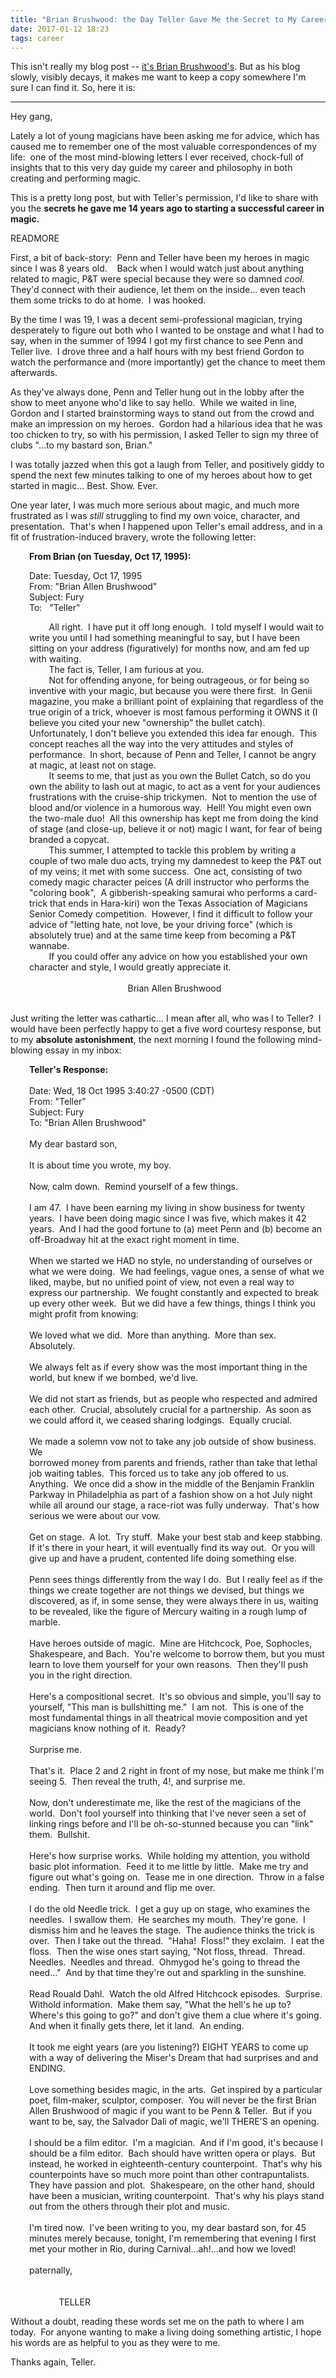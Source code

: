 ```yaml
---
title: "Brian Brushwood: the Day Teller Gave Me the Secret to My Career in Magic"
date: 2017-01-12 18:23
tags: career
---
```


This isn't really my blog post -- <a href="http://shwood.squarespace.com/news/2009/9/21/14-years-ago-the-day-teller-gave-me-the-secret-to-my-career.html">it's Brian Brushwood's</a>. But as his blog slowly, visibly decays, it makes me want to keep a copy somewhere I'm sure I can find it. So, here it is:

<hr/>

<p>Hey gang,</p>
<p>Lately a lot of young magicians have been asking me for advice, which has caused me to remember one of the most valuable correspondences of my life:&nbsp; one of the most mind-blowing letters I ever received, chock-full of insights that to this very day guide my career and philosophy in both creating and performing magic.</p>
<p>This is a pretty long post, but with Teller's permission, I'd like to share with you the <strong>secrets he gave me 14 years ago to starting a successful career in magic.</strong></p>

READMORE

<p>First, a bit of back-story:&nbsp; Penn and Teller have been my heroes in magic since I was 8 years old.&nbsp;&nbsp;&nbsp; Back when I would watch just about anything related to magic, P&amp;T were special because they were so damned <em>cool.</em>&nbsp; They'd connect with their audience, let them on the inside... even teach them some tricks to do at home.&nbsp; I was hooked.</p>
<p>By the time I was 19, I was a decent semi-professional magician, trying desperately to figure out both who I wanted to be onstage and what I had to say, when in the summer of 1994 I got my first chance to see Penn and Teller live.&nbsp; I drove three and a half hours with my best friend Gordon to watch the performance and (more importantly) get the chance to meet them afterwards.</p>
<p>As they've always done, Penn and Teller hung out in the lobby after the show to meet anyone who'd like to say hello.&nbsp; While we waited in line, Gordon and I started brainstorming ways to stand out from the crowd and make an impression on my heroes.&nbsp; Gordon had a hilarious idea that he was too chicken to try, so with his permission, I asked Teller to sign my three of clubs "...to my bastard son, Brian."</p>
<p>I was totally jazzed when this got a laugh from Teller, and positively giddy to spend the next few minutes talking to one of my heroes about how to get started in magic... Best. Show. Ever.</p>
<p>One year later, I was much more serious about magic, and much more frustrated as I was <em>still </em>struggling to find my own voice, character, and presentation.&nbsp; That's when I happened upon Teller's email address, and in a fit of frustration-induced bravery, wrote the following letter:</p>
<p style="padding-left: 30px;"><strong>From Brian (on Tuesday, Oct 17, 1995):</strong></p>
<p style="padding-left: 30px;">Date: <strong></strong>Tuesday, Oct 17, 1995<br />From: "Brian Allen Brushwood"<br />Subject: Fury<br />To:&nbsp;&nbsp; "Teller"</p>
<p style="padding-left: 30px;">&nbsp;&nbsp;&nbsp;&nbsp;&nbsp;&nbsp;&nbsp; All right.&nbsp; I have put it off long enough.&nbsp; I told myself I would wait to write you until I had something meaningful to say, but I have been sitting on your address (figuratively) for months now, and am fed up with waiting.<br />&nbsp;&nbsp;&nbsp;&nbsp;&nbsp;&nbsp;&nbsp; The fact is, Teller, I am furious at you. <br />&nbsp;&nbsp;&nbsp;&nbsp;&nbsp;&nbsp;&nbsp; Not for offending anyone, for being outrageous, or for being so inventive with your magic, but because you were there first.&nbsp; In Genii magazine, you make a brilliant point of explaining that regardless of the true origin of a trick, whoever is most famous performing it OWNS it (I believe you cited your new "ownership" the bullet catch).&nbsp; Unfortunately, I don't believe you extended this idea far enough.&nbsp; This concept reaches all the way into the very attitudes and styles of performance.&nbsp; In short, because of Penn and Teller, I cannot be angry at magic, at least not on stage.<br />&nbsp;&nbsp;&nbsp;&nbsp;&nbsp;&nbsp;&nbsp; It seems to me, that just as you own the Bullet Catch, so do you own the ability to lash out at magic, to act as a vent for your audiences frustrations with the cruise-ship trickymen.&nbsp; Not to mention the use of blood and/or violence in a humorous way.&nbsp; Hell! You might even own the two-male duo!&nbsp; All this ownership has kept me from doing the kind of stage (and close-up, believe it or not) magic I want, for fear of being branded a copycat.<br />&nbsp;&nbsp;&nbsp;&nbsp;&nbsp;&nbsp;&nbsp; This summer, I attempted to tackle this problem by writing a couple of two male duo acts, trying my damnedest to keep the P&amp;T out of my veins; it met with some success.&nbsp; One act, consisting of two comedy magic character peices (A drill instructor who performs the "coloring book",&nbsp; A gibberish-speaking samurai who performs a card-trick that ends in Hara-kiri) won the Texas Association of Magicians Senior Comedy competition.&nbsp; However, I find it difficult to follow your advice of "letting hate, not love, be your driving force" (which is absolutely true) and at the same time keep from becoming a P&amp;T wannabe.<br />&nbsp;&nbsp;&nbsp;&nbsp;&nbsp;&nbsp;&nbsp; If you could offer any advice on how you established your own character and style, I would greatly appreciate it.<br /><br />&nbsp;&nbsp;&nbsp;&nbsp;&nbsp;&nbsp;&nbsp;&nbsp;&nbsp;&nbsp;&nbsp;&nbsp;&nbsp;&nbsp;&nbsp;&nbsp;&nbsp;&nbsp;&nbsp;&nbsp;&nbsp;&nbsp;&nbsp;&nbsp;&nbsp;&nbsp;&nbsp;&nbsp;&nbsp;&nbsp;&nbsp;&nbsp;&nbsp;&nbsp;&nbsp;&nbsp;&nbsp;&nbsp;&nbsp; Brian Allen Brushwood<br /><br /></p>
<p>Just writing the letter was cathartic... I mean after all, who was I to Teller?&nbsp; I would have been perfectly happy to get a five word courtesy response, but to my <strong>absolute astonishment</strong>, the next morning I found the following mind-blowing essay in my inbox:</p>
<p style="padding-left: 30px;"><strong>Teller's Response:</strong><br /><br />Date: Wed, 18 Oct 1995 3:40:27 -0500 (CDT)<br />From: "Teller" <br />Subject: Fury<br />To: "Brian Allen Brushwood"&nbsp; <br /><br />My dear bastard son,<br /><br />It is about time you wrote, my boy.<br /><br />Now, calm down.&nbsp; Remind yourself of a few things.<br /><br />I am 47.&nbsp; I have been earning my living in show business for twenty years.&nbsp; I have been doing magic since I was five, which makes it 42 years.&nbsp; And I had the good fortune to (a) meet Penn and (b) become an off-Broadway hit at the exact right moment in time.<br /><br />When we started we HAD no style, no understanding of ourselves or what we were doing.&nbsp; We had feelings, vague ones, a sense of what we liked, maybe, but no unified point of view, not even a real way to express our partnership.&nbsp; We fought constantly and expected to break up every other week.&nbsp; But we did have a few things, things I think you might profit from knowing:<br /><br />We loved what we did.&nbsp; More than anything.&nbsp; More than sex.&nbsp; Absolutely.<br /><br />We always felt as if every show was the most important thing in the world, but knew if we bombed, we'd live.<br /><br />We did not start as friends, but as people who respected and admired each other.&nbsp; Crucial, absolutely crucial for a partnership.&nbsp; As soon as we could afford it, we ceased sharing lodgings.&nbsp; Equally crucial.<br /><br />We made a solemn vow not to take any job outside of show business.&nbsp; We<br />borrowed money from parents and friends, rather than take that lethal job waiting tables.&nbsp; This forced us to take any job offered to us.&nbsp; Anything.&nbsp; We once did a show in the middle of the Benjamin Franklin Parkway in Philadelphia as part of a fashion show on a hot July night while all around our stage, a race-riot was fully underway.&nbsp; That's how serious we were about our vow.<br /><br />Get on stage.&nbsp; A lot.&nbsp; Try stuff.&nbsp; Make your best stab and keep stabbing.&nbsp; If it's there in your heart, it will eventually find its way out.&nbsp; Or you will give up and have a prudent, contented life doing something else.<br /><br />Penn sees things differently from the way I do.&nbsp; But I really feel as if the things we create together are not things we devised, but things we discovered, as if, in some sense, they were always there in us, waiting to be revealed, like the figure of Mercury waiting in a rough lump of marble.<br /><br />Have heroes outside of magic.&nbsp; Mine are Hitchcock, Poe, Sophocles, Shakespeare, and Bach.&nbsp; You're welcome to borrow them, but you must learn to love them yourself for your own reasons.&nbsp; Then they'll push you in the right direction.<br /><br />Here's a compositional secret.&nbsp; It's so obvious and simple, you'll say to yourself, "This man is bullshitting me."&nbsp; I am not.&nbsp; This is one of the most fundamental things in all theatrical movie composition and yet magicians know nothing of it.&nbsp; Ready?<br /><br />Surprise me.<br /><br />That's it.&nbsp; Place 2 and 2 right in front of my nose, but make me think I'm seeing 5.&nbsp; Then reveal the truth, 4!, and surprise me. <br /><br />Now, don't underestimate me, like the rest of the magicians of the world.&nbsp; Don't fool yourself into thinking that I've never seen a set of linking rings before and I'll be oh-so-stunned because you can "link" them.&nbsp; Bullshit.<br /><br />Here's how surprise works.&nbsp; While holding my attention, you withold basic plot information.&nbsp; Feed it to me little by little.&nbsp; Make me try and figure out what's going on.&nbsp; Tease me in one direction.&nbsp; Throw in a false ending.&nbsp; Then turn it around and flip me over.<br /><br />I do the old Needle trick.&nbsp; I get a guy up on stage, who examines the needles.&nbsp; I swallow them.&nbsp; He searches my mouth.&nbsp; They're gone.&nbsp; I dismiss him and he leaves the stage.&nbsp; The audience thinks the trick is over.&nbsp; Then I take out the thread.&nbsp; "Haha!&nbsp; Floss!" they exclaim.&nbsp; I eat the floss.&nbsp; Then the wise ones start saying, "Not floss, thread.&nbsp; Thread.&nbsp; Needles.&nbsp; Needles and thread.&nbsp; Ohmygod he's going to thread the need..."&nbsp; And by that time they're out and sparkling in the sunshine.<br /><br />Read Rouald Dahl.&nbsp; Watch the old Alfred Hitchcock episodes.&nbsp; Surprise.&nbsp; Withold information.&nbsp; Make them say, "What the hell's he up to?&nbsp; Where's this going to go?" and don't give them a clue where it's going.&nbsp; And when it finally gets there, let it land.&nbsp; An ending.<br /><br />It took me eight years (are you listening?) EIGHT YEARS to come up with a way of delivering the Miser's Dream that had surprises and and ENDING. <br /><br />Love something besides magic, in the arts.&nbsp; Get inspired by a particular poet, film-maker, sculptor, composer.&nbsp; You will never be the first Brian Allen Brushwood of magic if you want to be Penn &amp; Teller.&nbsp; But if you want to be, say, the Salvador Dali of magic, we'll THERE'S an opening.<br /><br />I should be a film editor.&nbsp; I'm a magician.&nbsp; And if I'm good, it's because I should be a film editor.&nbsp; Bach should have written opera or plays.&nbsp; But instead, he worked in eighteenth-century counterpoint.&nbsp; That's why his counterpoints have so much more point than other contrapuntalists.&nbsp; They have passion and plot.&nbsp; Shakespeare, on the other hand, should have been a musician, writing counterpoint.&nbsp; That's why his plays stand out from the others through their plot and music. <br /><br />I'm tired now.&nbsp; I've been writing to you, my dear bastard son, for 45 minutes merely because, tonight, I'm remembering that evening I first met your mother in Rio, during Carnival...ah!...and how we loved!<br /><br />paternally,<br /><br /><br />&nbsp;&nbsp;&nbsp;&nbsp;&nbsp;&nbsp;&nbsp;&nbsp;&nbsp;&nbsp;&nbsp; TELLER</p>
<p>Without a doubt, reading these words set me on the path to where I am today.&nbsp; For anyone wanting to make a living doing something artistic, I hope his words are as helpful to you as they were to me.</p>
<p>Thanks again, Teller.</p>
